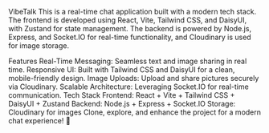 VibeTalk
This is a real-time chat application built with a modern tech stack. 
The frontend is developed using React, Vite, Tailwind CSS, and DaisyUI, with Zustand for state management. 
The backend is powered by Node.js, Express, and Socket.IO for real-time functionality, and Cloudinary is used for image storage.

Features
Real-Time Messaging: Seamless text and image sharing in real time.
Responsive UI: Built with Tailwind CSS and DaisyUI for a clean, mobile-friendly design.
Image Uploads: Upload and share pictures securely via Cloudinary.
Scalable Architecture: Leveraging Socket.IO for real-time communication.
Tech Stack
Frontend: React + Vite + Tailwind CSS + DaisyUI + Zustand
Backend: Node.js + Express + Socket.IO
Storage: Cloudinary for images
Clone, explore, and enhance the project for a modern chat experience! 🎉

